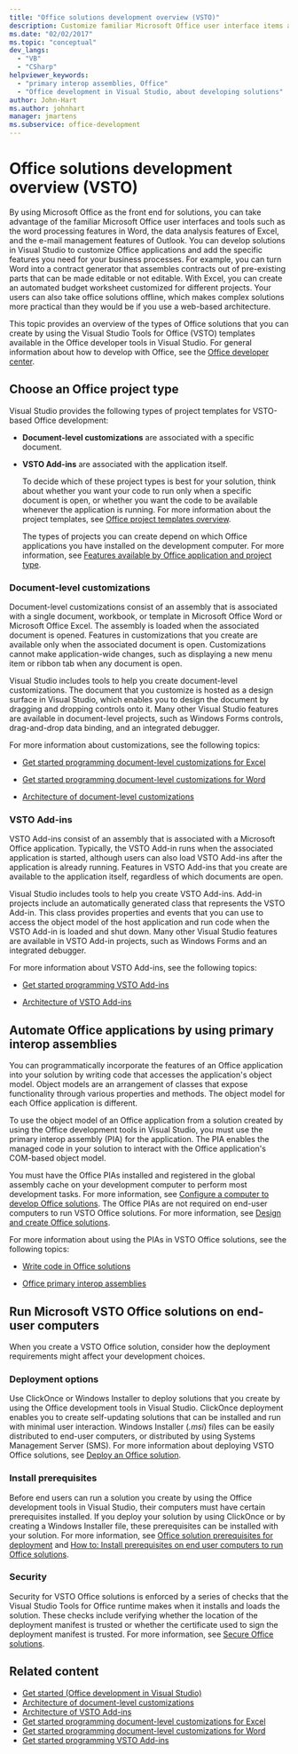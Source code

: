 ```yaml
---
title: "Office solutions development overview (VSTO)"
description: Customize familiar Microsoft Office user interface items and tools, such as the word processing features in Word and the data analysis features of Excel.
ms.date: "02/02/2017"
ms.topic: "conceptual"
dev_langs:
  - "VB"
  - "CSharp"
helpviewer_keywords:
  - "primary interop assemblies, Office"
  - "Office development in Visual Studio, about developing solutions"
author: John-Hart
ms.author: johnhart
manager: jmartens
ms.subservice: office-development
---
```

# Office solutions development overview (VSTO)

  By using Microsoft Office as the front end for solutions, you can take advantage of the familiar Microsoft Office user interfaces and tools such as the word processing features in Word, the data analysis features of Excel, and the e-mail management features of Outlook. You can develop solutions in Visual Studio to customize Office applications and add the specific features you need for your business processes. For example, you can turn Word into a contract generator that assembles contracts out of pre-existing parts that can be made editable or not editable. With Excel, you can create an automated budget worksheet customized for different projects. Your users can also take office solutions offline, which makes complex solutions more practical than they would be if you use a web-based architecture.

 This topic provides an overview of the types of Office solutions that you can create by using the Visual Studio Tools for Office (VSTO) templates available in the Office developer tools in Visual Studio. For general information about how to develop with Office, see the [Office developer center](https://developer.microsoft.com/office).

## Choose an Office project type
 Visual Studio provides the following types of project templates for VSTO-based Office development:

- **Document-level customizations** are associated with a specific document.

- **VSTO Add-ins** are associated with the application itself.

  To decide which of these project types is best for your solution, think about whether you want your code to run only when a specific document is open, or whether you want the code to be available whenever the application is running. For more information about the project templates, see [Office project templates overview](../vsto/office-project-templates-overview.md).

  The types of projects you can create depend on which Office applications you have installed on the development computer. For more information, see [Features available by Office application and project type](../vsto/features-available-by-office-application-and-project-type.md).

### Document-level customizations
 Document-level customizations consist of an assembly that is associated with a single document, workbook, or template in Microsoft Office Word or Microsoft Office Excel. The assembly is loaded when the associated document is opened. Features in customizations that you create are available only when the associated document is open. Customizations cannot make application-wide changes, such as displaying a new menu item or ribbon tab when any document is open.

 Visual Studio includes tools to help you create document-level customizations. The document that you customize is hosted as a design surface in Visual Studio, which enables you to design the document by dragging and dropping controls onto it. Many other Visual Studio features are available in document-level projects, such as Windows Forms controls, drag-and-drop data binding, and an integrated debugger.

 For more information about customizations, see the following topics:

- [Get started programming document-level customizations for Excel](../vsto/getting-started-programming-document-level-customizations-for-excel.md)

- [Get started programming document-level customizations for Word](../vsto/getting-started-programming-document-level-customizations-for-word.md)

- [Architecture of document-level customizations](../vsto/architecture-of-document-level-customizations.md)

### VSTO Add-ins
 VSTO Add-ins consist of an assembly that is associated with a Microsoft Office application. Typically, the VSTO Add-in runs when the associated application is started, although users can also load VSTO Add-ins after the application is already running. Features in VSTO Add-ins that you create are available to the application itself, regardless of which documents are open.

 Visual Studio includes tools to help you create VSTO Add-ins. Add-in projects include an automatically generated class that represents the VSTO Add-in. This class provides properties and events that you can use to access the object model of the host application and run code when the VSTO Add-in is loaded and shut down. Many other Visual Studio features are available in VSTO Add-in projects, such as Windows Forms and an integrated debugger.

 For more information about VSTO Add-ins, see the following topics:

- [Get started programming VSTO Add-ins](../vsto/getting-started-programming-vsto-add-ins.md)

- [Architecture of VSTO Add-ins](../vsto/architecture-of-vsto-add-ins.md)

## Automate Office applications by using primary interop assemblies
 You can programmatically incorporate the features of an Office application into your solution by writing code that accesses the application's object model. Object models are an arrangement of classes that expose functionality through various properties and methods. The object model for each Office application is different.

 To use the object model of an Office application from a solution created by using the Office development tools in Visual Studio, you must use the primary interop assembly (PIA) for the application. The PIA enables the managed code in your solution to interact with the Office application's COM-based object model.

 You must have the Office PIAs installed and registered in the global assembly cache on your development computer to perform most development tasks. For more information, see [Configure a computer to develop Office solutions](../vsto/how-to-configure-a-computer-to-develop-office-solutions.md). The Office PIAs are not required on end-user computers to run VSTO Office solutions. For more information, see [Design and create Office solutions](../vsto/designing-and-creating-office-solutions.md).

 For more information about using the PIAs in VSTO Office solutions, see the following topics:

- [Write code in Office solutions](../vsto/writing-code-in-office-solutions.md)

- [Office primary interop assemblies](../vsto/office-primary-interop-assemblies.md)

## Run Microsoft VSTO Office solutions on end-user computers
 When you create a VSTO Office solution, consider how the deployment requirements might affect your development choices.

### Deployment options
 Use ClickOnce or Windows Installer to deploy solutions that you create by using the Office development tools in Visual Studio. ClickOnce deployment enables you to create self-updating solutions that can be installed and run with minimal user interaction. Windows Installer (*.msi*) files can be easily distributed to end-user computers, or distributed by using Systems Management Server (SMS). For more information about deploying VSTO Office solutions, see [Deploy an Office solution](../vsto/deploying-an-office-solution.md).

### Install prerequisites
 Before end users can run a solution you create by using the Office development tools in Visual Studio, their computers must have certain prerequisites installed. If you deploy your solution by using ClickOnce or by creating a Windows Installer file, these prerequisites can be installed with your solution. For more information, see [Office solution prerequisites for deployment](/previous-versions/bb608617(v=vs.110)) and [How to: Install prerequisites on end user computers to run Office solutions](/previous-versions/bb608608(v=vs.110)).

### Security
 Security for VSTO Office solutions is enforced by a series of checks that the  Visual Studio Tools for Office runtime  makes when it installs and loads the solution. These checks include verifying whether the location of the deployment manifest is trusted or whether the certificate used to sign the deployment manifest is trusted. For more information, see [Secure Office solutions](../vsto/securing-office-solutions.md).

## Related content
- [Get started &#40;Office development in Visual Studio&#41;](../vsto/getting-started-office-development-in-visual-studio.md)
- [Architecture of document-level customizations](../vsto/architecture-of-document-level-customizations.md)
- [Architecture of VSTO Add-ins](../vsto/architecture-of-vsto-add-ins.md)
- [Get started programming document-level customizations for Excel](../vsto/getting-started-programming-document-level-customizations-for-excel.md)
- [Get started programming document-level customizations for Word](../vsto/getting-started-programming-document-level-customizations-for-word.md)
- [Get started programming VSTO Add-ins](../vsto/getting-started-programming-vsto-add-ins.md)
